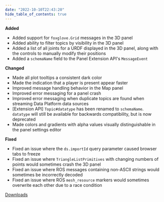 ```yaml
---
date: "2022-10-10T22:43:20"
hide_table_of_contents: true
---
```

**Added**
- Added support for `foxglove.Grid` messages in the 3D panel
- Added ability to filter topics by visibility in the 3D panel
- Added a list of all joints for a URDF displayed in the 3D panel, along with the controls to manually modify their positions
- Added a `schemaName` field to the Panel Extension API's `MessageEvent`

**Changed**
- Made all plot tooltips a consistent dark color
- Made the indication that a player is present appear faster 
- Improved message handling behavior in the Map panel
- Improved error messaging for a panel crash
- Improved error messaging when duplicate topics are found when streaming Data Platform data sources 
- [Extension API] `Topic#datatype` has been renamed to `schemaName`.
`datatype` will still be available for backwards compatibility, but is
now deprecated
- Made colors and gradients with alpha values visually distinguishable in the panel settings editor 

**Fixed**
- Fixed an issue where the `ds.importId` query parameter caused browser tabs to freeze 
- Fixed an issue where `TriangleListPrimitives` with changing numbers
of points would sometimes crash the 3D panel
- Fixed an issue where ROS messages containing non-ASCII strings would sometimes be incorrectly decoded
- Fixed an issue where ROS `mesh_resource` markers would sometimes overwrite each other due to a race condition
<!-- truncate -->
[Downloads](https://github.com/foxglove/studio/releases/tag/v1.28.0)
